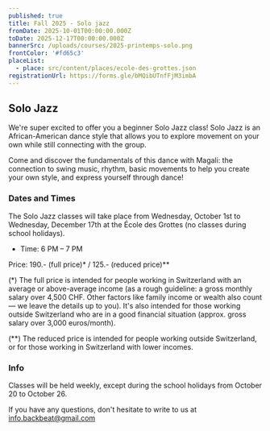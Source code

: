 ```yaml
---
published: true
title: Fall 2025 - Solo jazz
fromDate: 2025-10-01T00:00:00.000Z
toDate: 2025-12-17T00:00:00.000Z
bannerSrc: /uploads/courses/2025-printemps-solo.png
frontColor: '#fd65c3'
placeList:
  - place: src/content/places/ecole-des-grottes.json
registrationUrl: https://forms.gle/bMQibUTnfFjM3imbA
---
```


## Solo Jazz

We're super excited to offer you a beginner Solo Jazz class! Solo Jazz is an African-American dance style that allows you to explore movement on your own while still connecting with the group.

Come and discover the fundamentals of this dance with Magali: the connection to swing music, rhythm, basic movements to help you create your own style, and express yourself through dance!

### Dates and Times

The Solo Jazz classes will take place from Wednesday, October 1st to Wednesday, December 17th at the École des Grottes (no classes during school holidays).

* Time: 6 PM – 7 PM

Price: 190.- (full price)* / 125.- (reduced price)**

(*) The full price is intended for people working in Switzerland with an average or above-average income (as a rough guideline: a gross monthly salary over 4,500 CHF. Other factors like family income or wealth also count — we leave the details up to you). It's also intended for those working outside Switzerland who are in a good financial situation (approx. gross salary over 3,000 euros/month).

(**) The reduced price is intended for people working outside Switzerland, or for those working in Switzerland with lower incomes.

### Info

Classes will be held weekly, except during the school holidays from October 20 to October 26.

If you have any questions, don't hesitate to write to us at [info.backbeat@gmail.com](mailto:info.backbeat@gmail.com)
